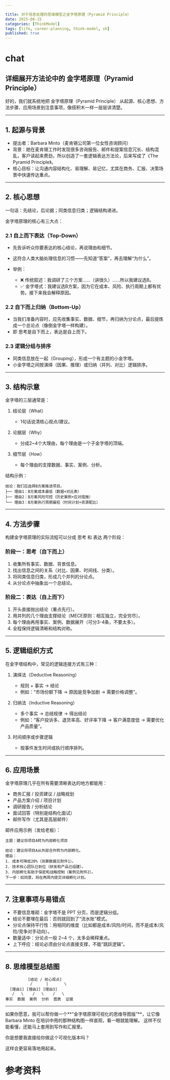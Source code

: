 ```yaml
---

title: 对于信息处理的思维模型之金字塔原理（Pyramid Principle）
date: 2025-08-15
categories: [ThinkModel]
tags: [life, career-planning, think-model, sh]
published: true
---
```


# chat

## 详细展开方法论中的 金字塔原理（Pyramid Principle）

好的，我们就系统地把 金字塔原理（Pyramid Principle） 从起源、核心思想、方法步骤、应用场景到注意事项，像搭积木一样一层层讲清楚。

---

## 1. 起源与背景

* 提出者：Barbara Minto（麦肯锡公司第一位女性咨询顾问）
* 背景：她在麦肯锡工作时发现很多咨询报告、邮件和提案信息冗长、结构混乱，客户读起来费劲，所以创造了一套逻辑表达方法论，后来写成了《The Pyramid Principle》。
* 核心目标：让沟通内容结构化、易理解、易记忆，尤其在商务、汇报、决策场景中快速传达重点。

---

## 2. 核心思想

一句话：先结论，后论据；同类信息归类；逻辑结构递进。

金字塔原理的核心有三大点：

### 2.1 自上而下表达（Top-Down）

* 先告诉听众你要表达的核心结论，再说理由和细节。
* 这符合人类大脑处理信息的习惯——先知道“答案”，再去理解“为什么”。
* 举例：

  * ❌ 传统叙述：我调研了三个方案……（讲很久）……所以我建议选B。
  * ✅ 金字塔式：我建议选B方案，因为它在成本、风险、执行周期上都有优势。接下来我会解释原因。

### 2.2 自下而上归纳（Bottom-Up）

* 当我们准备内容时，应先收集事实、数据、细节，再归纳为分论点，最后提炼成一个总论点（像倒金字塔一样构建）。
* 即 思考是自下而上，表达是自上而下。

### 2.3 逻辑分组与排序

* 同类信息放在一起（Grouping），形成一个有主题的小金字塔。
* 小金字塔之间按演绎（因果、推理）或归纳（并列、对比）逻辑排序。

---

## 3. 结构示意

金字塔的三层通常是：

1. 结论层（What）

   * 1句话说清核心观点/建议。
2. 论据层（Why）

   * 分成2\~4个大理由，每个理由是一个子金字塔的顶端。
3. 细节层（How）

   * 每个理由的支撑数据、事实、案例、分析。

结构示例：

```
结论：我们应选择B方案推进项目。
├── 理由1：B方案成本最低（数据+对比表）
├── 理由2：B方案风险可控（历史案例+应对措施）
└── 理由3：B方案执行周期最短（时间计划+资源配比）
```

---

## 4. 方法步骤

构建金字塔原理的实际流程可以分成 思考 和 表达 两个阶段：

### 阶段一：思考（自下而上）

1. 收集所有事实、数据、背景信息。
2. 找出信息之间的关系（对比、因果、时间线、分类）。
3. 将同类信息归类，形成几个并列的分论点。
4. 从分论点中抽象出一个总结论。

### 阶段二：表达（自上而下）

1. 开头直接抛出结论（重点先行）。
2. 用并列的几个理由支撑结论（MECE原则：相互独立，完全穷尽）。
3. 每个理由再用事实、案例、数据展开（可分3-4条，不要太多）。
4. 全程保持逻辑清晰和结构对称。

---

## 5. 逻辑组织方式

在金字塔结构中，常见的逻辑连接方式有三种：

1. 演绎法（Deductive Reasoning）

   * 规则 + 事实 → 结论
   * 例如：“市场份额下降 → 原因是竞争加剧 → 需要价格调整”。

2. 归纳法（Inductive Reasoning）

   * 多个事实 → 总结规律 → 得出结论
   * 例如：“客户投诉多、退货率高、好评率下降 → 客户满意度低 → 需要优化产品质量”。

3. 时间顺序或步骤逻辑

   * 按事件发生时间或执行顺序排列。

---

## 6. 应用场景

金字塔原理几乎在所有需要清晰表达的地方都能用：

* 商务汇报 / 投资建议 / 战略规划
* 产品方案介绍 / 项目计划
* 调研报告 / 分析结论
* 面试回答（特别是结构化面试）
* 邮件写作（尤其是高层邮件）

邮件应用示例（发给老板）：

```
主题：建议将项目A转为内部孵化项目

结论：建议将项目A从外部合作转为内部孵化。
理由：
1. 成本可降低20%（测算数据见附件1）。
2. 技术核心团队已到位（研发和产品已组建）。
3. 内部孵化有助于保密和战略控制（案例见附件2）。
下一步：如同意，将在两周内提交详细孵化计划。
```

---

## 7. 注意事项与易错点

* 不要信息堆砌：金字塔不是 PPT 分页，而是逻辑分组。
* 结论不要埋在最后：否则就回到了“流水账”模式。
* 分论点保持平行性：用相同的维度（比如都是成本/风险/时间，而不是成本/风险/竞争对手动向）。
* 数量适中：分论点一般 2\~4 个，太多会稀释重点。
* 上下呼应：结论必须由分论点直接支撑，不能“跳跃逻辑”。

---

## 8. 思维模型总结图

```
          [结论 / 核心观点]
           /      |       \
  [理由1] [理由2] [理由3]
   /   \    /   \    /   \
事实  数据  案例  分析  图表  证据
```

---

如果你愿意，我可以帮你做一个\*\*“金字塔原理可视化的思维导图版”\*\*，让它像 Barbara Minto 在培训中用的那种结构图一样直观，看一眼就能理解。
这样不仅能看懂，还能马上套用到写作和汇报里。

你是想要我直接给你做这个可视化版本吗？

这样会更容易落地用起来。


# 参考资料


